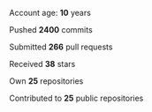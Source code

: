 Account age: **10** years

Pushed **2400** commits

Submitted **266** pull requests

Received **38** stars

Own **25** repositories

Contributed to **25** public repositories

